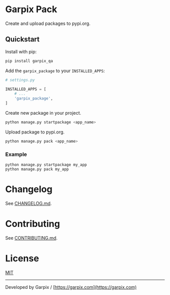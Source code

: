 # Garpix Pack

Create and upload packages to pypi.org.

## Quickstart

Install with pip:

```bash
pip install garpix_qa
```

Add the `garpix_package` to your `INSTALLED_APPS`:

```python
# settings.py

INSTALLED_APPS = [
    # ...
    'garpix_package',
]
```

Create new package in your project.

```bash
python manage.py startpackage <app_name>
```

Upload package to pypi.org.

```bash
python manage.py pack <app_name>
```

### Example

```
python manage.py startpackage my_app
python manage.py pack my_app
```

# Changelog

See [CHANGELOG.md](CHANGELOG.md).

# Contributing

See [CONTRIBUTING.md](CONTRIBUTING.md).

# License

[MIT](LICENSE)

---

Developed by Garpix / [https://garpix.com](https://garpix.com)